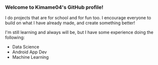 ### Welcome to Kimame04's GitHub profile!

I do projects that are for school and for fun too. I encourage everyone to build on what I have already made, and create something better! 

I'm still learning and always will be, but I have some experience doing the following:
- Data Science
- Android App Dev
- Machine Learning

